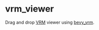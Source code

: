 # vrm_viewer

<!-- cargo-rdme start -->

Drag and drop [VRM](https://vrm.dev/) viewer using [bevy_vrm](https://github.com/unavi-xyz/bevy_vrm).

<!-- cargo-rdme end -->

